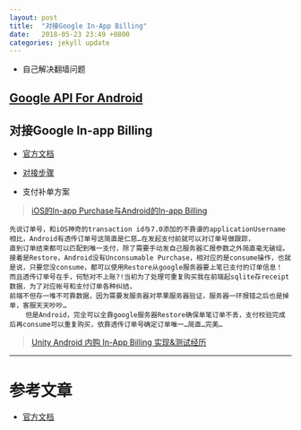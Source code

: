 ```yaml
---
layout: post
title:  "对接Google In-App Billing"
date:   2018-05-23 23:49 +0800
categories: jekyll update
---
```


* 自己解决翻墙问题

## [Google API For Android](https://developers.google.com/android/)

## 对接Google In-app Billing
* [官方文档](https://developer.android.com/google/play/billing/index.html)
* [对接步骤](https://developer.android.com/google/play/billing/billing_integrate.html)

* 支付补单方案
> [iOS的In-app Purchase与Android的In-app Billing](https://blog.csdn.net/darklinden/article/details/49506087)
```
先说订单号，和iOS神奇的transaction id与7.0添加的不靠谱的applicationUsername相比，Android有透传订单号这简直是仁慈…在发起支付前就可以对订单号做跟踪，
直到订单结束都可以匹配到唯一支付，除了需要手动发自己服务器汇报参数之外简直毫无破绽。
接着是Restore，Android没有Unconsumable Purchase，相对应的是consume操作，也就是说，只要您没consume，都可以使用Restore从google服务器要上笔已支付的订单信息！
而且透传订单号在手，何愁对不上账?!当初为了处理可重复购买我在前端起sqlite存receipt数据，为了对应帐号和支付订单各种纠结，
前端不但存一堆不可靠数据，因为需要发服务器对苹果服务器验证，服务器一环报错之后也是掉单，客服天天吵吵…
    但是Android，完全可以全靠google服务器Restore确保单笔订单不丢，支付校验完成后再consume可以重复购买，依靠透传订单号确定订单唯一…简直…完美…
```
> [Unity Android 内购 In-App Billing 实现&测试经历](https://www.jianshu.com/p/af15910535cc)

---

# 参考文章
* [官方文档][facebook_developers_docs]

[facebook_developers]: https://developers.facebook.com/
[facebook_developers_docs]: https://developers.facebook.com/docs/apps
